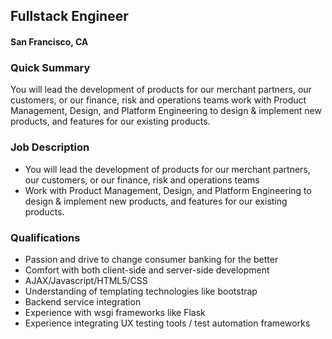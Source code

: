 ## Fullstack Engineer
#### San Francisco, CA

### Quick Summary
You will lead the development of products for our merchant partners, our customers, or our finance, risk and operations teams work with Product Management, Design, and Platform Engineering to design & implement new products, and features for our existing products.

### Job Description
+	You will lead the development of products for our merchant partners, our customers, or our finance, risk and operations teams
+	Work with Product Management, Design, and Platform Engineering to design & implement new products, and features for our existing products.

### Qualifications
+	Passion and drive to change consumer banking for the better
+	Comfort with both client-side and server-side development
+	AJAX/Javascript/HTML5/CSS
+	Understanding of templating technologies like bootstrap
+	Backend service integration
+	Experience with wsgi frameworks like Flask
+	Experience integrating UX testing tools / test automation frameworks
